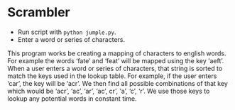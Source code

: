 # Scrambler

* Run script with `python jumple.py`.
* Enter a word or series of characters.

This program works be creating a mapping of characters to english words. For example the words ‘fate’ and ‘feat’ will be mapped using the key ‘aeft’. When a user enters a word or series of characters, that string is sorted to match the keys used in the lookup table.  For example, if the user enters ‘car’, the key will be ‘acr’. We then find all possible combinations of that key which would be ‘acr’, ‘ac’, ‘ar’, ‘ac’, cr’, ‘a’, ‘c’, ‘r’. We use those keys to lookup any potential words in constant time.